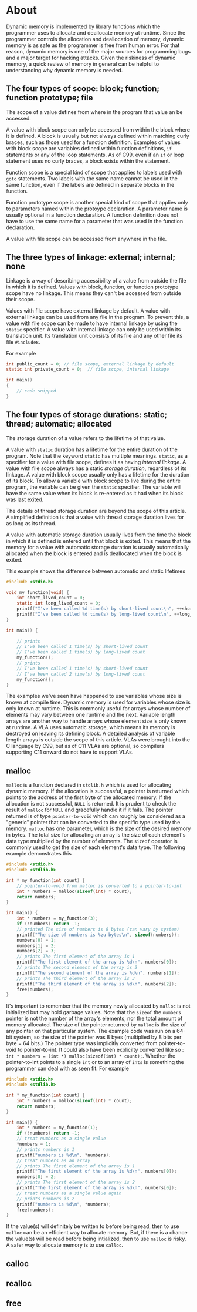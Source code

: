 # About

Dynamic memory is implemented by library functions which the programmer uses to allocate and deallocate memory at runtime.
Since the programmer controls the allocation and deallocation of memory, dynamic memory is as safe as the programmer is free from human error.
For that reason, dynamic memory is one of the  major sources for programming bugs and a major target for hacking attacks.
Given the riskiness of dynamic memory, a quick review of memory in general can be helpful to understanding why dynamic memory is needed.

## The four types of scope: block; function; function prototype; file

The scope of a value defines from where in the program that value an be accessed.

A value with block scope can only be accessed from within the block where it is defined.
A block is usually but not always defined within matching curly braces, such as those used for a function definition.
Examples of values with block scope are variables defined within function definitions, `if` statements or any of the loop statements.
As of C99, even if an `if` or loop statement uses no curly braces, a block exists within the statement.

Function scope is a special kind of scope that applies to labels used with `goto` statements.
Two labels with the same name cannot be used in the same function, even if the labels are defined in separate blocks in the function.

Function prototype scope is another special kind of scope that applies only to parameters named within the protoype declaration.
A parameter name is usually optional in a function declaration.
A function definition does not have to use the same name for a parameter that was used in the function declaration.

A value with file scope can be accessed from anywhere in the file.

## The three types of linkage: external; internal; none

Linkage is a way of describing accessibility of a value from outside the file in which it is defined.
Values with block, function, or function prototype scope have no linkage.
This means they can't be accessed from outside their scope.

Values with file scope have external linkage by default.
A value with external linkage can be used from any file in the program.
To prevent this, a value with file scope can be made to have internal linkage by using the `static` specifier.
A value with internal linkage can only be used within its translation unit.
Its translation unit consists of its file and any other file its file `#include`s. 

For example

```c
int public_count = 0; // file scope, external linkage by default
static int private_count = 0;  // file scope, internal linkage 

int main()
{
    // code snipped
}
```

## The four types of storage durations: static; thread; automatic; allocated

The storage duration of a value refers to the lifetime of that value.

A value with `static` duration has a lifetime for the entire duration of the program.
Note that the keyword `static` has multiple meanings.
`static`, as a specifier for a value with file scope, defines it as having _internal linkage_.
A value with file scope always has a static _storage duration_, regardless of its linkage.
A value with block scope usually only has a lifetime for the duration of its block.
To allow a variable with block scope to live during the entire program, the variable can be given the `static` specifier.
The variable will have the same value when its block is re-entered as it had when its block was last exited.

The details of thread storage duration are beyond the scope of this article.
A simplified definition is that a value with thread storage duration lives for as long as its thread.

A value with automatic storage duration usually lives from the time the block in which it is defined is entered until that block is exited.
This means that the memory for a value with automatic storage duration is usually automatically allocated when the block is entered and is deallocated when the block is exited.

This example shows the difference between automatic and static lifetimes

```c
#include <stdio.h>

void my_function(void) {
    int short_lived_count = 0;
    static int long_lived_count = 0;
    printf("I've been called %d time(s) by short-lived count\n", ++short_lived_count);
    printf("I've been called %d time(s) by long-lived count\n", ++long_lived_count);  
}

int main() {
    
    // prints
    // I've been called 1 time(s) by short-lived count
    // I've been called 1 time(s) by long-lived count
    my_function();
    // prints
    // I've been called 1 time(s) by short-lived count
    // I've been called 2 time(s) by long-lived count
    my_function();
}
```

The examples we've seen have happened to use variables whose size is known at compile time.
Dynamic memory is used for variables whose size is only known at runtime.
This is commonly useful for arrays whose number of elements may vary between one runtime and the next.
Variable length arrays are another way to handle arrays whose element size is only known at runtime.
A VLA uses automatic storage, which means its memory is destroyed on leaving its defining block.
A detailed analysis of variable length arrays is outside the scope of this article.
VLAs were brought into the C language by C99, but as of C11 VLAs are optional, so compilers supporting C11 onward do not have to support VLAs.

## malloc

`malloc` is a function declared in `stdlib.h` which is used for allocating dynamic memory.
If the allocation is successful, a pointer is returned which points to the address of the first byte of the allocated memory.
If the allocation is not successful, `NULL` is returned.
It is prudent to check the result of `malloc` for `NULL` and gracefully handle it if it fails.
The pointer returned is of type `pointer-to-void` which can roughly be considered as a "generic" pointer that can be converted to the specific type used by the memory.
`malloc` has one parameter, which is the size of the desired memory in bytes.
The total size for allocating an array is the size of each element's data type multiplied by the number of elements.
The `sizeof` operator is commonly used to get the size of each element's data type.
The following example demonstrates this

```c
#include <stdio.h>
#include <stdlib.h>

int * my_function(int count) {
    // pointer-to-void from malloc is converted to a pointer-to-int
    int * numbers = malloc(sizeof(int) * count);
    return numbers;
}

int main() {
    int * numbers = my_function(3);
    if (!numbers) return -1;
    // printed The size of numbers is 8 bytes (can vary by system)
    printf("The size of numbers is %zu bytes\n", sizeof(numbers));
    numbers[0] = 1;
    numbers[1] = 2;
    numbers[2] = 3;
    // prints The first element of the array is 1
    printf("The first element of the array is %d\n", numbers[0]);
    // prints The second element of the array is 2
    printf("The second element of the array is %d\n", numbers[1]);
    // prints The third element of the array is 3
    printf("The third element of the array is %d\n", numbers[2]);
    free(numbers);
}
```

It's important to remember that the memory newly allocated by `malloc` is not initialized but may hold garbage values.
Note that the `sizeof` the `numbers` pointer is not the number of the array's elements, nor the total amount of memory allocated.
The size of the pointer returned by `malloc` is the size of any pointer on that particular system.
The example code was run on a 64-bit system, so the size of the pointer was 8 byes (multiplied by 8 bits per byte = 64 bits.)
The pointer type was implicitly converted from pointer-to-void to pointer-to-int.
It could also have been explicilty converted like so : `int * numbers = (int *) malloc(sizeof(int) * count);`.
Whether the pointer-to-int points to a single `int` or to an array of `ints` is something the programmer can deal with as seen fit.
For example

```c
#include <stdio.h>
#include <stdlib.h>

int * my_function(int count) {
    int * numbers = malloc(sizeof(int) * count);
    return numbers;
}

int main() {
    int * numbers = my_function(1);
    if (!numbers) return -1;
    // treat numbers as a single value
    *numbers = 1;
    // prints numbers is 1
    printf("numbers is %d\n", *numbers);
    // treat numbers as an array
    // prints The first element of the array is 1
    printf("The first element of the array is %d\n", numbers[0]);
    numbers[0] = 2;
    // prints The first element of the array is 2
    printf("The first element of the array is %d\n", numbers[0]);
    // treat numbers as a single value again
    // prints numbers is 2
    printf("numbers is %d\n", *numbers);    
    free(numbers);
}
```

If the value(s) will definitely be written to before being read, then to use `malloc` can be an efficient way to allocate memory.
But, if there is a chance the value(s) will be read before being intialized, then to use `malloc` is risky.
A safer way to allocate memory is to use `calloc`.

## calloc



## realloc

## free
